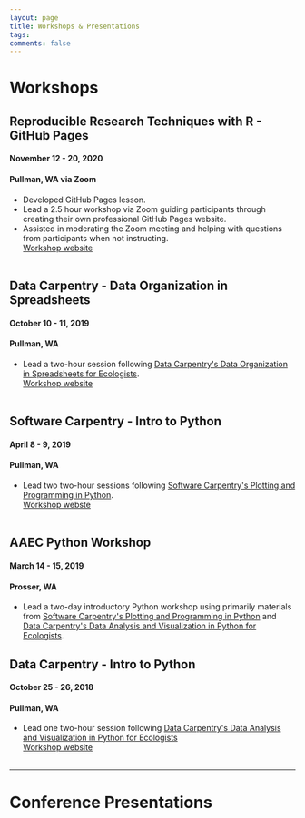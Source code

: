 ```yaml
---
layout: page
title: Workshops & Presentations
tags:
comments: false
---
```

# Workshops

## Reproducible Research Techniques with R - GitHub Pages
#### November 12 - 20, 2020
#### Pullman, WA via Zoom
- Developed GitHub Pages lesson.
- Lead a 2.5 hour workshop via Zoom guiding participants through creating their own professional GitHub Pages website. 
- Assisted in moderating the Zoom meeting and helping with questions from participants when not instructing.
<br>[Workshop website](https://cereo.wsu.edu/reproducible-r-workshop/)<br><br>

## Data Carpentry - Data Organization in Spreadsheets
#### October 10 - 11, 2019
#### Pullman, WA
- Lead a two-hour session following [Data Carpentry's Data Organization in Spreadsheets for Ecologists](https://datacarpentry.org/spreadsheet-ecology-lesson/).
<br>[Workshop website](https://mbrousil.github.io/2019-10-10-wsu/)<br><br>

## Software Carpentry - Intro to Python
#### April 8 - 9, 2019
#### Pullman, WA
- Lead two two-hour sessions following [Software Carpentry's Plotting and Programming in Python](http://swcarpentry.github.io/python-novice-gapminder/).
<br>[Workshop webste](https://mbrousil.github.io/2019-04-08-wsu/)<br><br>

## AAEC Python Workshop
#### March 14 - 15, 2019
#### Prosser, WA
- Lead a two-day introductory Python workshop using primarily materials from [Software Carpentry's Plotting and Programming in Python](http://swcarpentry.github.io/python-novice-gapminder/) and [Data Carpentry's Data Analysis and Visualization in Python for Ecologists](https://datacarpentry.org/python-ecology-lesson/).

## Data Carpentry - Intro to Python
#### October 25 - 26, 2018
#### Pullman, WA
- Lead one two-hour session following [Data Carpentry's Data Analysis and Visualization in Python for Ecologists](https://datacarpentry.org/python-ecology-lesson/01-short-introduction-to-Python/index.html)
<br>[Workshop website](https://mbrousil.github.io/2018-10-25-wsu/)<br><br>

---
# Conference Presentations
